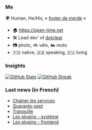 ### Me

🌍 Human, He/His, « [footer de merde](https://open-time.net/post/2013/07/17/La-veritable-histoire-du-Footer-de-merde-) » 
* 🏠 https://open-time.net 
* 🛠️ Lead dev' of [dotclear](https://git.dotclear.org/dev/dotclear)
* 📷 photo, 🚲 vélo, 🏍️ moto 
* 🇫🇷 native, 🇬🇧 speaking, 🇪🇺 living

### Insights

[![GitHub Stats](https://github-readme-stats-sigma-five.vercel.app/api?username=franck-paul)](https://github.com/franck-paul)
[![GitHub Streak](https://github-readme-streak-stats.herokuapp.com?user=franck-paul)](https://git.io/streak-stats)

### Last news (in French)

<!-- BLOG-POST-LIST:START -->
- [Chaîner les services](https://open-time.net/post/2023/12/09/Chainer-les-services)
- [Quarante-sept](https://open-time.net/post/2023/12/08/Quarante-sept)
- [Tranquille](https://open-time.net/post/2023/12/07/Tranquille)
- [Les plugins - système](https://open-time.net/post/2023/12/06/Les-plugins-systeme)
- [Les plugins - frontend](https://open-time.net/post/2023/12/05/Les-plugins-frontend)
<!-- BLOG-POST-LIST:END -->

